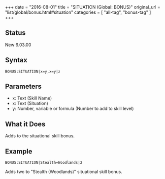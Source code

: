 +++
date = "2016-08-01"
title = "SITUATION (Global: BONUS)"
original_url = "list/global/bonus.html#situation"
categories = [ "all-tag", "bonus-tag" ]
+++

## Status

New 6.03.00

## Syntax

`BONUS:SITUATION|x=y,x=y|z`

## Parameters

-   x: Text (Skill Name)
-   x: Text (Situation)
-   y: Number, variable or formula (Number to add to
    skill level)



What it Does
------------

Adds to the situational skill bonus.

Example
-------

`BONUS:SITUATION|Stealth=Woodlands|2`

Adds two to "Stealth (Woodlands)" situational skill bonus.

